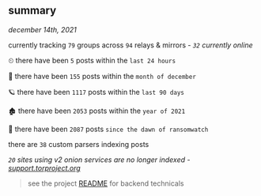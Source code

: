 
## summary
_december 14th, 2021_

currently tracking `79` groups across `94` relays & mirrors - _`32` currently online_

⏲ there have been `5` posts within the `last 24 hours`

🦈 there have been `155` posts within the `month of december`

🪐 there have been `1117` posts within the `last 90 days`

🏚 there have been `2053` posts within the `year of 2021`

🦕 there have been `2087` posts `since the dawn of ransomwatch`

there are `38` custom parsers indexing posts

_`20` sites using v2 onion services are no longer indexed - [support.torproject.org](https://support.torproject.org/onionservices/v2-deprecation/)_

> see the project [README](https://github.com/thetanz/ransomwatch#ransomwatch--) for backend technicals

